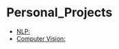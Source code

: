 # Personal_Projects

- [NLP:](https://github.com/ahmobayen/Personal_Projects/tree/Instagram_NLP_Analyser)
- [Computer Vision:](https://github.com/ahmobayen/Personal_Projects/tree/Vehicle_detector_in_Parking_Slots)

